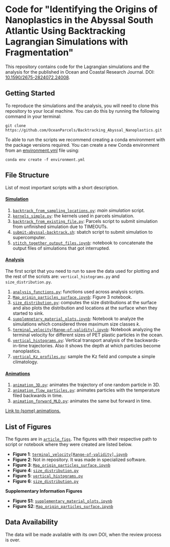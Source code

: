 # Code for "Identifying the Origins of Nanoplastics in the Abyssal South Atlantic Using Backtracking Lagrangian Simulations with Fragmentation"

This repository contains code for the Lagrangian simulations and the analysis for the published in Ocean and Coastal Research Journal. DOI: [10.1590/2675-2824072.24008](https://doi.org/10.1590/2675-2824072.24008).

## Getting Started

To reproduce the simulations and the analysis, you will need to clone this repository to your local machine. You can do this by running the following command in your terminal:

`git clone https://github.com/OceanParcels/Backtracking_Abyssal_Nanoplastics.git`

To able to run the scripts we recommend creating a conda environment with the package versions required. You can create a new Conda environment from an [environment.yml](environment.yml) file using:

`conda env create -f environment.yml`

## File Structure
List of most important scripts with a short description.

#### [Simulation](simulation/)

1. [`backtrack_from_sampling_locations.py`](simulation/backtrack_from_sampling_locations.py): _main simulation_ script.
2. [`kernels_simple.py`](simulation/backtrack_from_sampling_locations.py): the kernels used in parcels simulation.
3. [`backtrack_from_existing_file.py`](simulation/backtrack_from_existing_file.py): Parcels script to submit simulation from unfinished simulation due to TIMEOUTs.
4. [`submit-abyssal-backtrack.sh`](simulation/submit-abyssal-backtrack.sh): sbatch script to submit simulation to supercomputer.
5. [`stitch_together_output_files.ipynb`](simulation/stitch_together_output_files.ipynb): notebook to concatenate the output files of simulations that got interrupted.

#### [Analysis](analysis/)

The first script that you need to run to save the data used for plotting and the rest of the scriots are: `vertical_histograms.py` and `size_distribution.py`.
1. [`analysis_functions.py`](analysis\analysis_functions.py): functions used across analysis scripts.
2. [`Map_origin_particles_surface.ipynb`](analysis\Map_origin_particles_surface.ipynb): Figure 3 notebook.
2. [`size_distribution.py`](analysis/size_distribution.py): computes the size distributions at the surface and also plots the distribution and locations at the surface when they started to sink.
3. [`supplemnetary_material_plots.ipynb`](analysis/supplementary_material_plots.ipynb): Notebook to analyze the simulations which considered three maximum size classes $k$.
4. [`terminal_velocity[Range-of-validity].ipynb`](analysis/terminal_velocity[Range-of-validity].ipynb): Notebook analyzing the terminal velocity for different sizes of PET plastic particles in the ocean.
5. [`vertical_histograms.py`](analysis/vertical_histograms.py): Vertical transport analysis of the backwards-in-time trajectories. Also it shows the depth at which particles become nanoplastics.
6. [`vertical_Kz_profiles.py`](analysis/vertical_Kz_profiles.py): sample the Kz field and compute a simple climatology.

#### [Animations](animations/)

1. [`animation_3D.py`](animations/animation_3D.py): animates the trajectory of one random particle in 3D.
2. [`animation_flow_particles.py`](animations/animation_flow_particles.py): animates particles with the temperature filed backwards in time. 
3. [`animation_forward_MLD.py`](animations/animation_forward_MLD.py): animates the same but forward in time.

[Link to (some) animations.](https://cpierard.github.io/projects/backtrack-nps/)

## List of Figures
The figures are in [`article_figs`](article_figs/). The figures with their respective path to script or notebook where they were created are listed below.
- **Figure 1**: [`terminal_velocity[Range-of-validity].ipynb`](analysis/terminal_velocity[Range-of-validity].ipynb)
- **Figure 2**: Not in repository. It was made in specialized software.
- **Figure 3**: [`Map_origin_particles_surface.ipynb`](analysis/Map_origin_particles_surface.ipynb)
- **Figure 4**: [`size_distribution.py`](analysis/size_distribution.py)
- **Figure 5**: [`vertical_histograms.py`](analysis/vertical_histograms.py)
- **Figure 6**: [`size_distribution.py`](analysis/size_distribution.py)

**Supplementary Information Figures**
- **Figure S1**: [`supplementary_material_plots.ipynb`](analysis/supplementary_material_plots.ipynb)
- **Figure S2**: [`Map_origin_particles_surface.ipynb`](analysis/Map_origin_particles_surface.ipynb)

## Data Availability
The data will be made available with its own DOI, when the review process is over.
